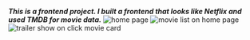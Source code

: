 ***This is a frontend project. I built a frontend that looks like Netflix and used TMDB for movie data.***
![home page](https://github.com/rabeeh003/netflix/assets/88257579/a4401f59-4291-4372-899b-97d05d473364)
![movie list on home page](https://github.com/rabeeh003/netflix/assets/88257579/782e2f96-7b38-4c77-b572-8b2ce24b2323)
![trailer show on click movie card](https://github.com/rabeeh003/netflix/assets/88257579/2d168012-4616-47ba-8005-aa0028758a5c)

